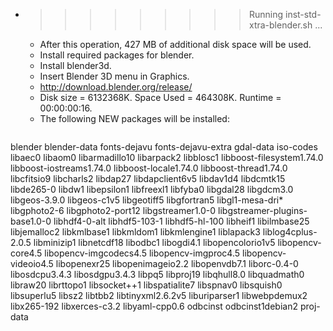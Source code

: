 * >>>>>>>>> Running inst-std-xtra-blender.sh ...
  * After this operation, 427 MB of additional disk space will be used.
  * Install required packages for blender.
  * Install blender3d.
  * Insert Blender 3D menu in Graphics.
  * http://download.blender.org/release/
  * Disk size = 6132368K. Space Used = 464308K. Runtime = 00:00:00:16.
  * The following NEW packages will be installed:
  ```bash
blender blender-data fonts-dejavu fonts-dejavu-extra gdal-data
iso-codes libaec0 libaom0 libarmadillo10 libarpack2
libblosc1 libboost-filesystem1.74.0 libboost-iostreams1.74.0 libboost-locale1.74.0 libboost-thread1.74.0
libcfitsio9 libcharls2 libdap27 libdapclient6v5 libdav1d4
libdcmtk15 libde265-0 libdw1 libepsilon1 libfreexl1
libfyba0 libgdal28 libgdcm3.0 libgeos-3.9.0 libgeos-c1v5
libgeotiff5 libgfortran5 libgl1-mesa-dri* libgphoto2-6 libgphoto2-port12
libgstreamer1.0-0 libgstreamer-plugins-base1.0-0 libhdf4-0-alt libhdf5-103-1 libhdf5-hl-100
libheif1 libilmbase25 libjemalloc2 libkmlbase1 libkmldom1
libkmlengine1 liblapack3 liblog4cplus-2.0.5 libminizip1 libnetcdf18
libodbc1 libogdi4.1 libopencolorio1v5 libopencv-core4.5 libopencv-imgcodecs4.5
libopencv-imgproc4.5 libopencv-videoio4.5 libopenexr25 libopenimageio2.2 libopenvdb7.1
liborc-0.4-0 libosdcpu3.4.3 libosdgpu3.4.3 libpq5 libproj19
libqhull8.0 libquadmath0 libraw20 librttopo1 libsocket++1
libspatialite7 libspnav0 libsquish0 libsuperlu5 libsz2
libtbb2 libtinyxml2.6.2v5 liburiparser1 libwebpdemux2 libx265-192
libxerces-c3.2 libyaml-cpp0.6 odbcinst odbcinst1debian2 proj-data
  ```
